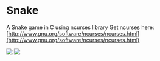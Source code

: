 # Snake
A Snake game in C using ncurses library
Get ncurses here: [http://www.gnu.org/software/ncurses/ncurses.html](http://www.gnu.org/software/ncurses/ncurses.html)

![](http://imgur.com/hXhZhVC)
![](http://imgur.com/NI0Jpha)
